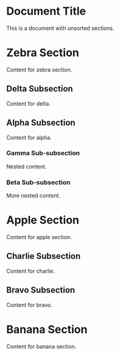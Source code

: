 # Document Title

This is a document with unsorted sections.

# Zebra Section

Content for zebra section.

## Delta Subsection

Content for delta.

## Alpha Subsection

Content for alpha.

### Gamma Sub-subsection

Nested content.

### Beta Sub-subsection

More nested content.

# Apple Section

Content for apple section.

## Charlie Subsection

Content for charlie.

## Bravo Subsection

Content for bravo.

# Banana Section

Content for banana section.